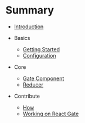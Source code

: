 # Summary

* [Introduction](README.md)

* Basics
    * [Getting Started](GETTINGSTARTED.md)
    * [Configuration](usage/AUTHCONFIG.md)
* Core
    * [Gate Component](usage/GATE.md)
    * [Reducer](usage/REDUCER.md)
* Contribute
    * [How](contribute/CONTRIBUTE.md)
    * [Working on React Gate](contribute/WORKINGON.md)

